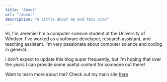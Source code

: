```yaml
---
title: "About"
url: "/about"
description: "A little about me and this site"
---
```


Hi, I'm Jeremie! I'm a computer science student at the University of Windsor. I've worked as a software developer, research assistant, and teaching assistant. I'm very passionate about computer science and coding in general.

I don't expect to update this blog super frequently, but I'm hoping that over the years I can provide some useful content for someone out there!

Want to learn more about me? Check out my main site [here](https://jeremie.bornais.ca/)
